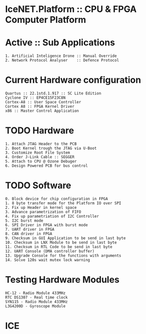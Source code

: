# IceNET.Platform :: CPU & FPGA Computer Platform

# Active :: Sub Applications

	1. Artificial Inteligence Drone :: Manual Override
	2. Network Protocol Analyser 	:: Defence Protocol

# Current Hardware configuration

	Quartus :: 22.1std.1.917 :: SC Lite Edition
	Cyclone IV :: EP4CE15F23C8N
	Cortex-A8 :: User Space Controller
	Cortex A8 :: FPGA Kernel Driver
	x86 :: Master Control Application

# TODO Hardware

	1. Attach JTAG Header to the PCB
	2. Boot Kernel trough the JTAG via U-Boot
	3. Customize Root File System
	4. Order J-Link Cable :: SEGGER
	5. Attach to CPU @ Ozone Debuger
	6. Design Powered PCB for bus control

# TODO Software

	0. Block device for chip configuration in FPGA
	1. 8 byte transfer mode for the Platform IO over SPI
	2. Fix up Header in kernel space
	3. Advance parametrization of FIFO
	4. Fix up parametriation of I2C Controller
	5. I2C burst mode
	6. SPI Driver in FPGA with burst mode
	7. UART driver in FPGA
	8. CAN driver in FPGA
	9. Checksum in GUI Application to be send in last byte
	10. Checksum in LNX Module to be send in last byte
	11. Checksum in RTL Code to be send in last byte
	12. UART Console (DMA controller buffer)
	13. Upgrade Console for the functions with arguments
	14. Solve 120s wait mutex lock warning

# Testing Hardware Modules

	HC-12 - Radio Module 433MHz
	RTC DS1307 - Real time clock
	SYN115 - Radio Module 433MHz
	L3G4200D - Gyroscope Module

# ICE

